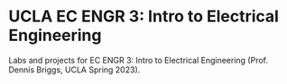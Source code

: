 # UCLA EC ENGR 3: Intro to Electrical Engineering

Labs and projects for EC ENGR 3: Intro to Electrical Engineering (Prof. Dennis Briggs, UCLA Spring 2023). 


